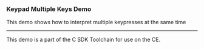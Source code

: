 ### Keypad Multiple Keys Demo

This demo shows how to interpret multiple keypresses at the same time

---

This demo is a part of the C SDK Toolchain for use on the CE.

